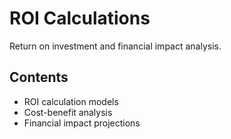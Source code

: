 # ROI Calculations

Return on investment and financial impact analysis.

## Contents
- ROI calculation models
- Cost-benefit analysis
- Financial impact projections
